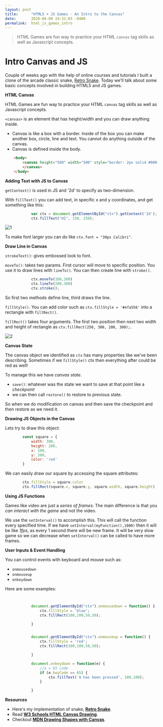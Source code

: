 ```yaml
---
layout: post
title:      "HTML5 + JS Games - An Intro to the Canvas"
date:       2020-06-09 19:31:03 -0400
permalink:  html_js_games_intro
---
```


> HTML Games are fun way to practice your HTML `canvas` tag skills as well as Javascript concepts.

# Intro Canvas and JS

Couple of weeks ago with the help of online courses and tutorials I built a clone of the arcade classic snake, [Retro Snake](http://fbohz.com/html5_games/retro_snake.html). Today we'll talk about some basic concepts involved in building HTML5 and JS games.

**HTML Canvas**

HTML Games are fun way to practice your HTML `canvas` tag skills as well as Javascript concepts.

`<canvas>` is an element that has height/width and you can draw anything inside.
- Canvas is like a box with a border. Inside of the box you can make another box, circle, line and text. You cannot do anything outside of the canvas. 
- Canvas is defined inside the body.

```html
    <body>
        <canvas height="500" width="500" style="border: 2px solid #000;" id="ctx">
        </canvas>
    </body>
```

**Adding Text with JS to Canvas**

`getContext()` is used in JS and '2d' to specify as two-dimension.

With `fillText()` you can add text, in specific x and y coordinates, and get something like this:

```js
            var ctx = document.getElementById("ctx").getContext('2d');
            ctx.fillText("HI", 150, 250);
```

![1](https://user-images.githubusercontent.com/15071636/81889102-61502080-9568-11ea-952c-96daee4d9c55.png)

To make font larger you can do like `ctx.font = "30px Calibri"`.


**Draw Line in Canvas**

`strokeText()`: gives embossed look to font.

`moveTo()`: takes two params. First cursor will move to specific position. You use it to draw lines with `lineTo()`. You can then create line with `stroke()`. 

```js
            ctx.moveTo(100,300)
            ctx.lineTo(200,300)
            ctx.stroke();
```

So first two methods define line, third draws the line.

`fillStyle()`. You can add color such as `ctx.fillStyle = '#efa556'` into a rectangle with `fillRect()`.

`fillRect()` takes four arguments. The first two position then next two width and height of rectangle as `ctx.fillRect(250, 300, 200, 300);`.

![2](https://user-images.githubusercontent.com/15071636/81889930-57c7b800-956a-11ea-9b2a-66d24fb86c55.png)

**Canvas State**

The canvas object we identified as `ctx` has many properties like we've been describing. Sometimes if we `fillStyle()` ctx then everything after could be red as well! 

To manage this we have *canvas state*. 
- `save()`: whatever was the state we want to save at that point like a *checkpoint*
- we can then call `restore()` to restore to previous state.

So when we do modification on canvas and then save the checkpoint and then restore as we need it.

**Drawing JS Objects in the Canvas**

Lets try to draw this object:

```js
        const square = {
            width: 300,
            height: 200,
            x: 100,
            y: 200,
            color: 'red'
        }

```

We can easily draw our square by accessing the square attributes:

```js
        ctx.fillStyle = square.color
        ctx.fillRect(square.x, square.y, square.width, square.height)
```

**Using JS Functions**

Games like video are just a *series of frames*. The main difference is that you *can interact with the game* and not the video.

We use the `setInterval()` to accomplish this. This will call the function every specified time. If we have `setInterval(myFunction(),1000)` then it will be like *1fps*, as every 1 second there will be new frame. It will be very slow game so we can decrease when `setInterval()` can be called to have more frames.

**User Inputs & Event Handling**

You can control events with keyboard and mouse such as:
- `onmousedown`
- `onmouseup`
- `onkeydown`

Here are some examples:

```js


            document.getElementById("ctx").onmousedown = function() {
                ctx.fillStyle = 'blue';
                ctx.fillRect(100,100,50,50);

            }


            document.getElementById("ctx").onmouseup = function() {
                ctx.fillStyle = 'red';
                ctx.fillRect(100,100,50,50);

            }

            document.onkeydown = function(e) {
                //a = 65 code
                if (e.keyCode == 65) {
                    ctx.fillText('A has been pressed', 100,100);
                }

            }
```

**Resources**

- Here's my implementation of snake, [<b>Retro Snake</b>](http://fbohz.com/html5_games/retro_snake.html).
- Read [<b>W3 Schools HTML Canvas Drawing</b>](https://www.w3schools.com/graphics/canvas_drawing.asp).
- Checkout [<b>MDN Drawing Shapes with Canvas</b>](https://developer.mozilla.org/en-US/docs/Web/API/Canvas_API/Tutorial/Drawing_shapes).